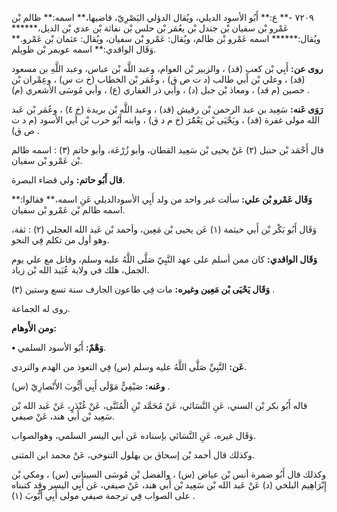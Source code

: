 ٧٢٠٩ -** ع:** أَبُو الأسود الديلي، ويُقال الدؤلي البَصْرِيّ، قاضيها،** اسمه:** ظالم بْن عَمْرو بْن سفيان بْن جندل بْن يعُمَر بْن حلس بْن نفاثة بْن عدي بْن الديل،****** ويُقال:****** اسمه عَمْرو بْن ظالم، ويُقال: عَمْرو بْن سفيان، ويُقال: عثمان بْن عَمْرو.** وَقَال الواقدي:** اسمه عويمر بْن ظويلم.

**روى عن:** أَبِي بْن كعب (قد) ، والزبير بْن العوام، وعبد اللَّه بْن عباس، وعبد اللَّهِ بن مسعود (قد) ، وعلي بْن أَبي طالب (د ت ص ق) ، وعُمَر بْن الخطاب (خ ت س) ، وعِمْران بْن حصين (م قد) ، ومعاذ بْن جبل (د) ، وأبي ذر الغفاري (ع) ، وأبي مُوسَى الأشعري (م) .

**رَوَى عَنه:** سَعِيد بن عبد الرحمن بْن رقيش (قد) ، وعبد اللَّه بْن بريدة (خ ٤) ، وعُمَر بْن عَبد الله مولى غفرة (قد) ، ويَحْيَى بْن يَعْمَُرَ (خ م د ق) ، وابنه أَبُو حرب بْن أَبي الأسود (م د ت ص ق) .

قال أَحْمَد بْن حنبل (٢) عَنْ يحيى بْن سَعِيد القطان، وأبو زُرْعَة، وأبو حاتم (٣) : اسمه ظالم بْن عَمْرو بْن سفيان.

**قال أَبُو حاتم:** ولي قضاء البصرة.

**وَقَال عَمْرو بْن علي:** سألت غير واحد من ولد أَبِي الأسودالديلي عَنِ اسمه،** فقالوا:** اسمه ظالم بْن عَمْرو بْن سفيان.

وَقَال أَبُو بَكْر بْن أَبي خيثمة (١) عَن يحيى بْن مَعِين، وأحمد بْن عَبد الله العجلي (٢) : ثقة، وهو أول من تكلم فِي النحو.

**وَقَال الواقدي:** كان ممن أسلم على عهد النَّبِيّ صَلَّى اللَّهُ عليه وسلم، وقاتل مع علي يوم الجمل، هلك في ولاية عُبَيد الله بْن زياد.

**وَقَال يَحْيَى بْن مَعِين وغيره:** مات فِي طاعون الجارف سنة تسع وستين (٣) .

روى له الجماعة.

**ومن الأَوهام:**

**• وَهْمٌ:** أَبُو الأسود السلمي.

**عَن:** النَّبِيِّ صَلَّى اللَّهُ عليه وسلم (س) فِي التعوذ من الهدم والتردي.

**وعَنه:** صَيْفِيٌّ مَوْلَى أَبِي أَيُّوبَ الأَنْصارِيّ (س) .

قاله أَبُو بكر بْن السني، عَنِ النَّسَائي، عَنْ مُحَمَّد بْنِ الْمُثَنَّى، عَنْ غُنْدَرٍ، عَنْ عَبد الله بْن سَعِيد بْن أَبي هند، عَنْ صيفي.

وَقَال غيره، عَنِ النَّسَائي بإسناده عَن أبي اليسر السلمي، وهوالصواب.

وكذلك قال أحمد بْن إسحاق بن بهلول التنوخي، عَنْ محمد ابن المثنى.

وكذلك قال أَبُو ضمرة أنس بْن عياض (س) ، والفضل بْن مُوسَى السيناني (س) ، ومكي بْن إِبْرَاهِيم البلخي (د) عَنْ عَبد الله بْن سَعِيد بْن أَبي هند، عَنْ صيفي، عَن أَبِي اليسر وقد كتبناه على الصواب فِي ترجمة صيفي مولى أَبِي أَيُّوبَ (١) .